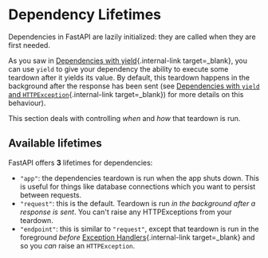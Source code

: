 # Dependency Lifetimes

Dependencies in FastAPI are lazily initialized: they are called when they are first needed.

As you saw in [Dependencies with yield](dependencies-with-yield.md){.internal-link target=_blank}, you can use `yield` to give your dependency the ability to execute some teardown after it yields its value.
By default, this teardown happens in the background after the response has been sent (see [Dependencies with `yield` and `HTTPException`](dependencies-with-yield.md#dependencies-with-yield-and-httpexception){.internal-link target=_blank}) for more details on this behaviour).

This section deals with controlling *when* and *how* that teardown is run.

## Available lifetimes

FastAPI offers **3** lifetimes for dependencies:

- `"app"`: the dependencies teardown is run when the app shuts down. This is useful for things like database connections which you want to persist between requests.
- `"request"`: this is the default. Teardown is run *in the background after a response is sent*. You can't raise any HTTPExceptions from your teardown.
- `"endpoint"`: this is similar to `"request"`, except that teardown is run in the foreground *before* [Exception Handlers](../handling-errors.md#install-custom-exception-handlers){.internal-link target=_blank} and so you *can* raise an `HTTPException`.

